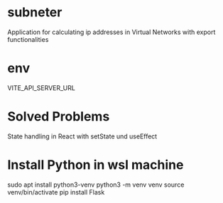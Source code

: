 # subneter

Application for calculating ip addresses in Virtual Networks with export functionalities

# env

VITE_API_SERVER_URL

# Solved Problems

State handling in React with setState und useEffect

# Install Python in wsl machine

sudo apt install python3-venv
python3 -m venv venv
source venv/bin/activate
pip install Flask
